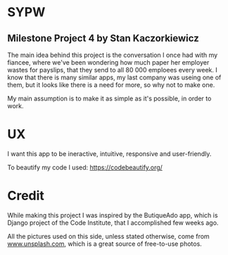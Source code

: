 # SYPW
## Milestone Project 4 by Stan Kaczorkiewicz

The main idea behind this project is the conversation I once had with my
fiancee, where we've been wondering how much paper her employer wastes for
payslips, that they send to all 80 000 emploees every week.
I know that there is many similar apps, my last company was useing one of them,
but it looks like there is a need for more, so why not to make one.

My main assumption is to make it as simple as it's possible, in order to work.


# UX

I want this app to be ineractive, intuitive, responsive and user-friendly.


To beautify my code I used: https://codebeautify.org/

# Credit

While making this project I was inspired by the ButiqueAdo app, which is Django project of the Code Institute, that I accomplished few weeks ago.

All the pictures used on this side, unless stated otherwise, come from
www.unsplash.com, which is a great source of free-to-use photos.

